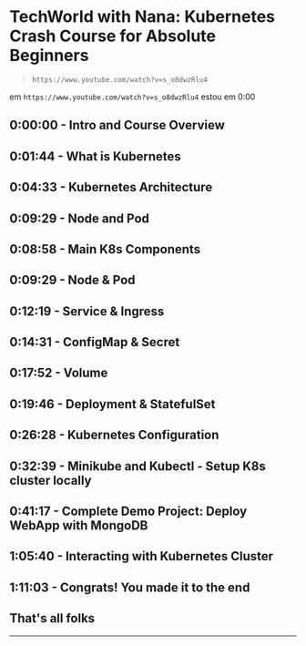 # TechWorld with Nana: Kubernetes Crash Course for Absolute Beginners

> ```https://www.youtube.com/watch?v=s_o8dwzRlu4```

em `https://www.youtube.com/watch?v=s_o8dwzRlu4` estou em 0:00

## 0:00:00 - Intro and Course Overview

## 0:01:44 - What is Kubernetes

## 0:04:33 - Kubernetes Architecture

## 0:09:29 - Node and Pod

## 0:08:58 - Main K8s Components

## 0:09:29 - Node & Pod

## 0:12:19 - Service & Ingress

## 0:14:31 - ConfigMap & Secret

## 0:17:52 - Volume

## 0:19:46 - Deployment & StatefulSet

## 0:26:28 - Kubernetes Configuration

## 0:32:39 - Minikube and Kubectl - Setup K8s cluster locally

## 0:41:17 - Complete Demo Project: Deploy WebApp with MongoDB

## 1:05:40 - Interacting with Kubernetes Cluster

## 1:11:03 - Congrats! You made it to the end

## That's all folks

___
